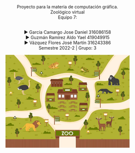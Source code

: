 <div align="center">
<p1>Proyecto para la materia de computación gráfica. </p1><br>
<p2>Zoológico virtual </p2> <br>
<p2>Equipo 7:</p2><br><br>

▶️ Garcia Camargo Jose Daniel       316086158 <br>
▶️ Guzmán Ramírez Aldo Yael	   	    419049915<br>
▶️ Vázquez Flores José Martín       316243386<br>
<p3> Semestre 2022-2 | Grupo: 3</p3>
</div>
<div align="Center">
    <img src="img/zoo.jpg" alt="Descarga 1" width="400" height="300"></img>
<div align="justify">